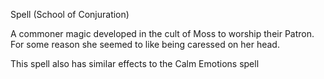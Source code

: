 Spell (School of Conjuration)

A commoner magic developed in the cult of Moss to worship their Patron. For some reason she seemed to like being caressed on her head.

This spell also has similar effects to the Calm Emotions spell